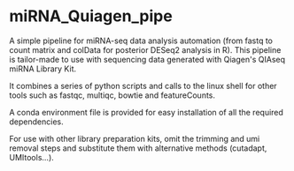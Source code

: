 # miRNA_Quiagen_pipe

A simple pipeline for miRNA-seq data analysis automation (from fastq to count matrix and colData for posterior DESeq2 analysis in R).
This pipeline is tailor-made to use with sequencing data generated with Qiagen's QIAseq miRNA Library Kit.

It combines a series of python scripts and calls to the linux shell for other tools such as fastqc, multiqc, bowtie and featureCounts.

A conda environment file is provided for easy installation of all the required dependencies.

For use with other library preparation kits, omit the trimming and umi removal steps and substitute them with alternative methods (cutadapt, UMItools...).

